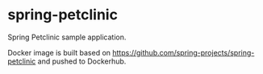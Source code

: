 # spring-petclinic

Spring Petclinic sample application. 

Docker image is built based on https://github.com/spring-projects/spring-petclinic and pushed to Dockerhub.